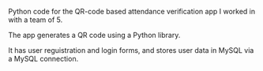 Python code for the QR-code based attendance verification app I worked in with a team of 5.

The app generates a QR code using a Python library.

It has user reguistration and login forms, and stores user data in MySQL via a MySQL connection.
